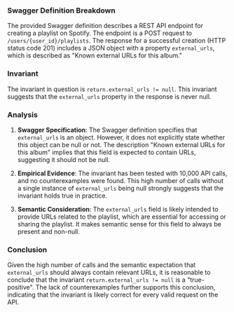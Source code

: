 ### Swagger Definition Breakdown

The provided Swagger definition describes a REST API endpoint for creating a playlist on Spotify. The endpoint is a POST request to `/users/{user_id}/playlists`. The response for a successful creation (HTTP status code 201) includes a JSON object with a property `external_urls`, which is described as "Known external URLs for this album."

### Invariant

The invariant in question is `return.external_urls != null`. This invariant suggests that the `external_urls` property in the response is never null.

### Analysis

1. **Swagger Specification**: The Swagger definition specifies that `external_urls` is an object. However, it does not explicitly state whether this object can be null or not. The description "Known external URLs for this album" implies that this field is expected to contain URLs, suggesting it should not be null.

2. **Empirical Evidence**: The invariant has been tested with 10,000 API calls, and no counterexamples were found. This high number of calls without a single instance of `external_urls` being null strongly suggests that the invariant holds true in practice.

3. **Semantic Consideration**: The `external_urls` field is likely intended to provide URLs related to the playlist, which are essential for accessing or sharing the playlist. It makes semantic sense for this field to always be present and non-null.

### Conclusion

Given the high number of calls and the semantic expectation that `external_urls` should always contain relevant URLs, it is reasonable to conclude that the invariant `return.external_urls != null` is a "true-positive". The lack of counterexamples further supports this conclusion, indicating that the invariant is likely correct for every valid request on the API.
